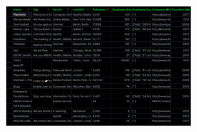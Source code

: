 ![example results](https://github.com/wright-don/linkedin-company-data-tool/blob/main/images/example_results.png?raw=true)